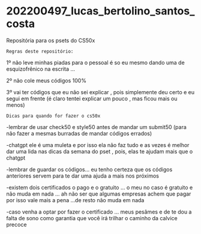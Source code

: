 # 202200497_lucas_bertolino_santos_costa
Repositória para os psets do CS50x 

``Regras deste repositório:``

1º não leve minhas piadas para o pessoal é so eu mesmo dando uma de esquizofrênico na escrita ...

2º não cole meus códigos 100% 

3º vai ter códigos que eu não sei explicar , pois simplemente deu certo e eu segui em frente (é claro tentei explicar um pouco , mas ficou mais ou menos)

``Dicas para quando for fazer o cs50x``

-lembrar de usar check50 e style50 antes de mandar um submit50 (para não fazer a mesmas burradas de mandar códigos errados)

-chatgpt ele é uma muleta e por isso ela não faz tudo e as vezes é melhor dar uma lida nas dicas da semana do pset , pois, elas te ajudam mais que o chatgpt

-lembrar de guardar os códigos... eu tenho certeza que os códigos anteriores servem para te dar uma ajuda a mais nos próximos

-existem dois certificados o pago e o gratuito ... o meu no caso é gratuito e não muda em nada ... ah não ser que algumas empresas achem que pagar por isso vale mais a pena ...de resto não muda em nada 

-caso venha a optar por fazer o certificado ... meus pesâmes e de te dou a falta de sono como garantia que você irá trilhar o caminho da calvice precoce
